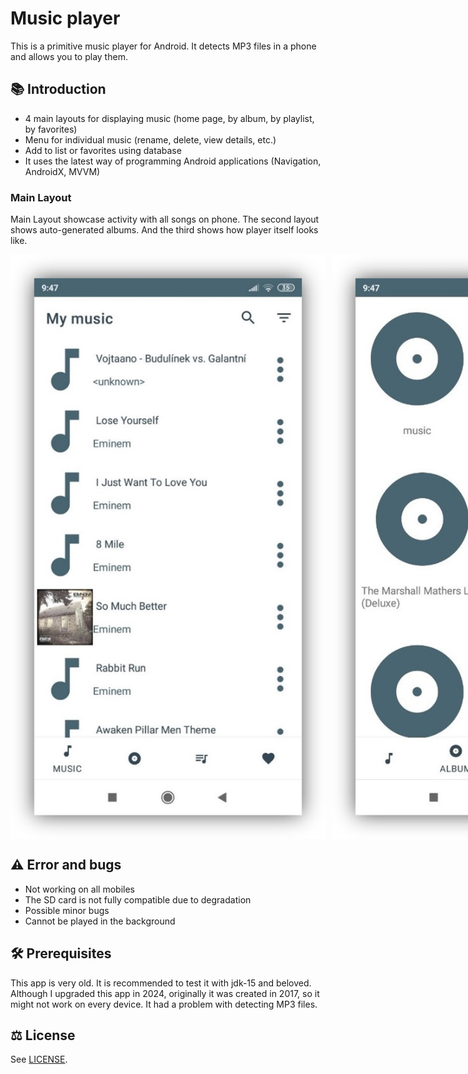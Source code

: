 # Music player

This is a primitive music player for Android. It detects MP3 files in a phone and allows you to play them.

## 📚 Introduction
* 4 main layouts for displaying music (home page, by album, by playlist, by favorites)
* Menu for individual music (rename, delete, view details, etc.)
* Add to list or favorites using database
* It uses the latest way of programming Android applications (Navigation, AndroidX, MVVM)

### Main Layout

Main Layout showcase activity with all songs on phone. The second layout shows auto-generated albums. And the third shows how player itself looks like.

<div style="display: flex;">
    <img src="img1.jpg" alt="Image 1" style="margin-right: 10px;">
    <img src="img2.jpg" alt="Image 2" style="margin-right: 10px;">
    <img src="img3.jpg" alt="Image 3">
</div>

## ⚠️ Error and bugs
* Not working on all mobiles
* The SD card is not fully compatible due to degradation
* Possible minor bugs
* Cannot be played in the background

## 🛠️ Prerequisites

This app is very old. It is recommended to test it with jdk-15 and beloved. Although I upgraded this app in 2024, originally it was created in 2017, so it might not work on every device. It had a problem with detecting MP3 files.

## ⚖️ License

See [LICENSE](LICENSE).
